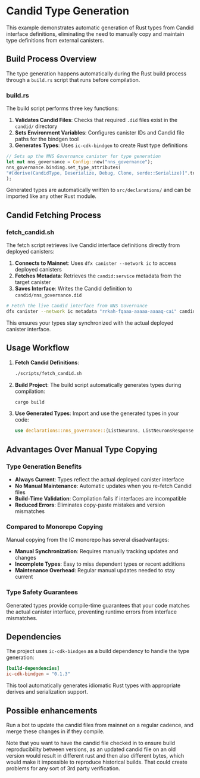 # Candid Type Generation

This example demonstrates automatic generation of Rust types from Candid interface definitions, eliminating the need to
manually copy and maintain type definitions from external canisters.

## Build Process Overview

The type generation happens automatically during the Rust build process through a `build.rs` script that runs before
compilation.

### build.rs

The build script performs three key functions:

1. **Validates Candid Files**: Checks that required `.did` files exist in the `candid/` directory
2. **Sets Environment Variables**: Configures canister IDs and Candid file paths for the bindgen tool
3. **Generates Types**: Uses `ic-cdk-bindgen` to create Rust type definitions

```rust
// Sets up the NNS Governance canister for type generation
let mut nns_governance = Config::new("nns_governance");
nns_governance.binding.set_type_attributes(
"#[derive(CandidType, Deserialize, Debug, Clone, serde::Serialize)]".to_string(),
);
```

Generated types are automatically written to `src/declarations/` and can be imported like any other Rust module.

## Candid Fetching Process

### fetch_candid.sh

The fetch script retrieves live Candid interface definitions directly from deployed canisters:

1. **Connects to Mainnet**: Uses `dfx canister --network ic` to access deployed canisters
2. **Fetches Metadata**: Retrieves the `candid:service` metadata from the target canister
3. **Saves Interface**: Writes the Candid definition to `candid/nns_governance.did`

```bash
# Fetch the live Candid interface from NNS Governance
dfx canister --network ic metadata "rrkah-fqaaa-aaaaa-aaaaq-cai" candid:service > candid/nns_governance.did
```

This ensures your types stay synchronized with the actual deployed canister interface.

## Usage Workflow

1. **Fetch Candid Definitions**:
   ```bash
   ./scripts/fetch_candid.sh
   ```

2. **Build Project**: The build script automatically generates types during compilation:
   ```bash
   cargo build
   ```

3. **Use Generated Types**: Import and use the generated types in your code:
   ```rust
   use declarations::nns_governance::{ListNeurons, ListNeuronsResponse};
   ```

## Advantages Over Manual Type Copying

### Type Generation Benefits

- **Always Current**: Types reflect the actual deployed canister interface
- **No Manual Maintenance**: Automatic updates when you re-fetch Candid files
- **Build-Time Validation**: Compilation fails if interfaces are incompatible
- **Reduced Errors**: Eliminates copy-paste mistakes and version mismatches

### Compared to Monorepo Copying

Manual copying from the IC monorepo has several disadvantages:

- **Manual Synchronization**: Requires manually tracking updates and changes
- **Incomplete Types**: Easy to miss dependent types or recent additions
- **Maintenance Overhead**: Regular manual updates needed to stay current

### Type Safety Guarantees

Generated types provide compile-time guarantees that your code matches the actual canister interface, preventing runtime
errors from interface mismatches.

## Dependencies

The project uses `ic-cdk-bindgen` as a build dependency to handle the type generation:

```toml
[build-dependencies]
ic-cdk-bindgen = "0.1.3"
```

This tool automatically generates idiomatic Rust types with appropriate derives and serialization support.

## Possible enhancements

Run a bot to update the candid files from mainnet on a regular cadence, and merge these changes in if they compile.

Note that you want to have the candid file checked in to ensure build reproducibility between versions, as an updated
candid file on an old version would result in different rust and then also different bytes, which would make it
impossible to reproduce historical builds. That could create problems for any sort of 3rd party verification.

